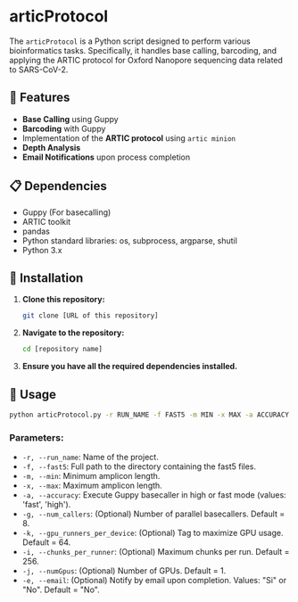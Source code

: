 # articProtocol

The `articProtocol` is a Python script designed to perform various bioinformatics tasks. Specifically, it handles base calling, barcoding, and applying the ARTIC protocol for Oxford Nanopore sequencing data related to SARS-CoV-2.

## 🚀 Features

- **Base Calling** using Guppy
- **Barcoding** with Guppy
- Implementation of the **ARTIC protocol** using `artic minion`
- **Depth Analysis**
- **Email Notifications** upon process completion

## 📋 Dependencies

- Guppy (For basecalling)
- ARTIC toolkit
- pandas
- Python standard libraries: os, subprocess, argparse, shutil
- Python 3.x

## 🔧 Installation

1. **Clone this repository:**
    ```bash
    git clone [URL of this repository]
    ```

2. **Navigate to the repository:**
    ```bash
    cd [repository name]
    ```

3. **Ensure you have all the required dependencies installed.**

## 🎯 Usage

```bash
python articProtocol.py -r RUN_NAME -f FAST5 -m MIN -x MAX -a ACCURACY [-g NUM_CALLERS] [-k GPU_RUNNERS_PER_DEVICE] [-i CHUNKS_PER_RUNNER] [-j NUMGPUS] [-e EMAIL]
```
### Parameters:

- `-r, --run_name`: Name of the project.
- `-f, --fast5`: Full path to the directory containing the fast5 files.
- `-m, --min`: Minimum amplicon length.
- `-x, --max`: Maximum amplicon length.
- `-a, --accuracy`: Execute Guppy basecaller in high or fast mode (values: 'fast', 'high').
- `-g, --num_callers`: (Optional) Number of parallel basecallers. Default = 8.
- `-k, --gpu_runners_per_device`: (Optional) Tag to maximize GPU usage. Default = 64.
- `-i, --chunks_per_runner`: (Optional) Maximum chunks per run. Default = 256.
- `-j, --numGpus`: (Optional) Number of GPUs. Default = 1.
- `-e, --email`: (Optional) Notify by email upon completion. Values: "Si" or "No". Default = "No".


